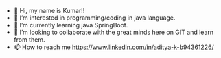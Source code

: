 - 👋 Hi, my name is Kumar!!
- 👀 I’m interested in programming/coding in java language.
- 🌱 I’m currently learning java SpringBoot.
- 💞️ I’m looking to collaborate with the great minds here on GIT and learn from them.
- 📫 How to reach me https://www.linkedin.com/in/aditya-k-b94361226/

<!---
AKay231/AKay231 is a ✨ special ✨ repository because its `README.md` (this file) appears on your GitHub profile.
You can click the Preview link to take a look at your changes.
--->
